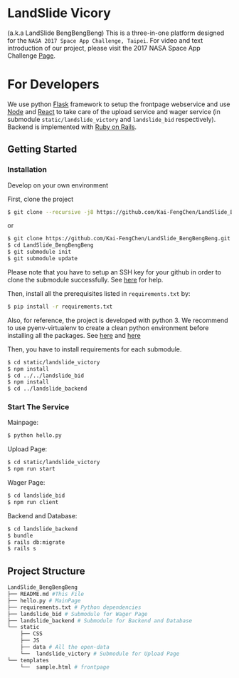 # LandSlide Vicory
(a.k.a LandSlide BengBengBeng)
This is a three-in-one platform designed for the `NASA 2017 Space App Challenge, Taipei`. For video and text introduction of our project, please visit the 2017 NASA Space App Challenge [Page](https://2017.spaceappschallenge.org/challenges/warning-danger-ahead/when-landslides-strike/teams/space-bar/project).

# For Developers

We use python [Flask](http://flask.pocoo.org) framework to setup the frontpage webservice and use [Node](https://nodejs.org/) and [React](https://facebook.github.io/react/) to take care of the upload service and wager service (in submodule `static/landslide_victory` and `landslide_bid` respectively). Backend is implemented with [Ruby on Rails](rubyonrails.org/).

## Getting Started

### Installation

Develop on your own environment

First, clone the project

```bash
$ git clone --recursive -j8 https://github.com/Kai-FengChen/LandSlide_BengBengBeng.git
```
or
```bash
$ git clone https://github.com/Kai-FengChen/LandSlide_BengBengBeng.git
$ cd LandSlide_BengBengBeng
$ git submodule init
$ git submodule update
```

Please note that you have to setup an SSH key for your github in order to clone the submodule successfully. See [here](https://help.github.com/articles/generating-a-new-ssh-key-and-adding-it-to-the-ssh-agent/) for help.

Then, install all the prerequisites listed in `requirements.txt` by:

```bash
$ pip install -r requirements.txt
```

Also, for reference, the project is developed with python 3. We recommend to use pyenv-virtualenv to create a clean python environment before installing all the packages. See [here](https://github.com/yyuu/pyenv) and  [here](https://github.com/yyuu/pyenv-virtualenv)

Then, you have to install requirements for each submodule.

```bash
$ cd static/landslide_victory
$ npm install
$ cd ../../landslide_bid
$ npm install
$ cd ../landslide_backend
```

### Start The Service 

Mainpage:
```bash
$ python hello.py
```
Upload Page:
```bash
$ cd static/landslide_victory
$ npm run start
```
Wager Page:
```bash
$ cd landslide_bid
$ npm run client
```
Backend and Database:
```bash
$ cd landslide_backend
$ bundle
$ rails db:migrate
$ rails s
```

## Project Structure

```python
LandSlide_BengBengBeng
├── README.md #This File
├── hello.py # MainPage 
├── requirements.txt # Python dependencies
├── landslide_bid # Submodule for Wager Page
├── landslide_backend # Submodule for Backend and Database 
└── static
    ├── CSS
    ├── JS
    ├── data # All the open-data
    └──  landslide_victory # Submodule for Upload Page
└── templates
	└──  sample.html # frontpage
```
